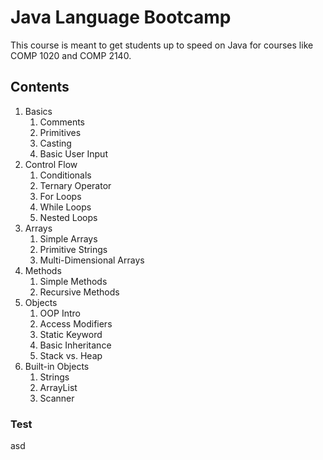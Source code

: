 Java Language Bootcamp
=========================

This course is meant to get students up to speed on Java for courses like
COMP 1020 and COMP 2140.

Contents
------------

1. Basics
   1. Comments
   2. Primitives
   3. Casting
   4. Basic User Input
2. Control Flow
   1. Conditionals
   2. Ternary Operator
   3. For Loops
   4. While Loops
   5. Nested Loops
3. Arrays
   1. Simple Arrays
   2. Primitive Strings
   3. Multi-Dimensional Arrays
4. Methods
   1. Simple Methods
   2. Recursive Methods
5. Objects
   1. OOP Intro
   2. Access Modifiers
   3. Static Keyword
   4. Basic Inheritance
   5. Stack vs. Heap
6. Built-in Objects
   1. Strings
   2. ArrayList
   3. Scanner

### Test

asd
